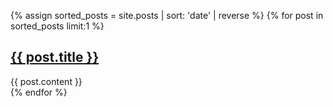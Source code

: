 {% assign sorted_posts = site.posts | sort: 'date' | reverse %}
{% for post in sorted_posts limit:1 %}
  <h2><a href="{{ post.url }}">{{ post.title }}</a></h2>
  <div>{{ post.content }}</div>
{% endfor %}